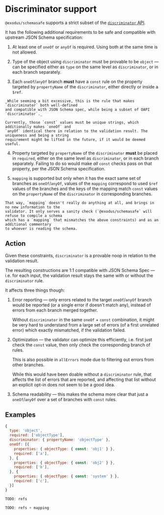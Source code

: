 # Discriminator support

`@exodus/schemasafe` supports a strict subset of the [`discriminator` API](FIXME).

It has the following additional requirements to be safe and compatible with upstream JSON Schema
specification:

  1. At least one of `oneOf` or `anyOf` is required. Using both at the same time is not allowed.

  2. Type of the object using `discriminator` must be provable to be `object` — can be specified
     either as `type` on the same level as `discriminator`, or in each branch separately.

  3. Each `oneOf`/`anyOf` branch **must** have a `const` rule on the property targeted by
    `propertyName` of the `discriminator`, either directly or inside a `$ref`.

    _While seeming a bit excessive, this is the rule that makes `discriminator` both well-defined
    and compatible with JSON Schema spec, while being a subset of OAPI `discriminator`._

    Currently, those `const` values must be unique strings, which additionally makes `oneOf` and
    `anyOf` identical there in relation to the validation result. The uniqueness and being a string
    requirement might be lifted in the future, if it would be deemed useful.

  4. Property targeted by `propertyName` of the `discriminator` **must** be placed in `required`,
     either on the same level as `discriminator`, or in each branch separately. Failing to do so
     would make _all_ `const` checks pass on that property, per the JSON Schema specification.

  5. `mapping` is supported but only when it has the exact same set of branches as `oneOf`/`anyOf`,
    values of the `mapping` correspond to used `$ref` values of the branches and the keys of
    the mapping match `const` values on the `propertyName` of the `discriminator` in corresponding
    branches.

    That way, `mapping` doesn't really do anything at all, and brings in no new information to the
    validator. It only serves a sanity check (`@exodus/schemasafe` will refuse to compile a schema
    which has a `mapping` that mismatches the above constraints) and as an additional commentary
    to whoever is reading the schema.

## Action

Given these constraints, `discriminator` is a provable noop in relation to the validation result.

The resulting constructions are 1:1 compatible with JSON Schema Spec — i.e. for each input, the
validation result stays the same with or without the `discriminator` rule.

It affects three things though:

  1. Error reporting — only errors related to the target `oneOf`/`anyOf` branch would be reported
     (or a single error if doesn't match any), instead of errors from each branch merged together.

     Without `discriminator` in the same `oneOf` + `const` combination, it might be very hard to
     understand from a large set of errors (of a first unrelated error) which exactly mismatched, if
     the validation failed.

  2. Optimization — the validator can optimize this efficiently, i.e. first just check the `const`
     value, then only check the corresponding branch of rules.

     This is also possible in `allErrors` mode due to filtering out errors from other branches.

     While this would have been doable without a `discriminator` rule, that affects the list of
     errors that are reported, and affecting that list without an explicit opt-in does not seem
     to be a good idea.

  3. Schema readability — this makes the schema more clear that just a `oneOf`/`anyOf` over
     a set of branches with `const` rules.

## Examples

```js
{
  type: 'object',
  required: ['objectType'],
  discriminator: { propertyName: 'objectType' },
  oneOf: [{
    properties: { objectType: { const: 'obj1' } },
    required: ['a'],
  }, {
    properties: { objectType: { const: 'obj2' } },
    required: ['b'],
  }, {
    properties: { objectType: { const: 'system' } },
    required: ['c'],
  }]
}
```

```js
TODO: refs
```

```js
TODO: refs + mapping
```
